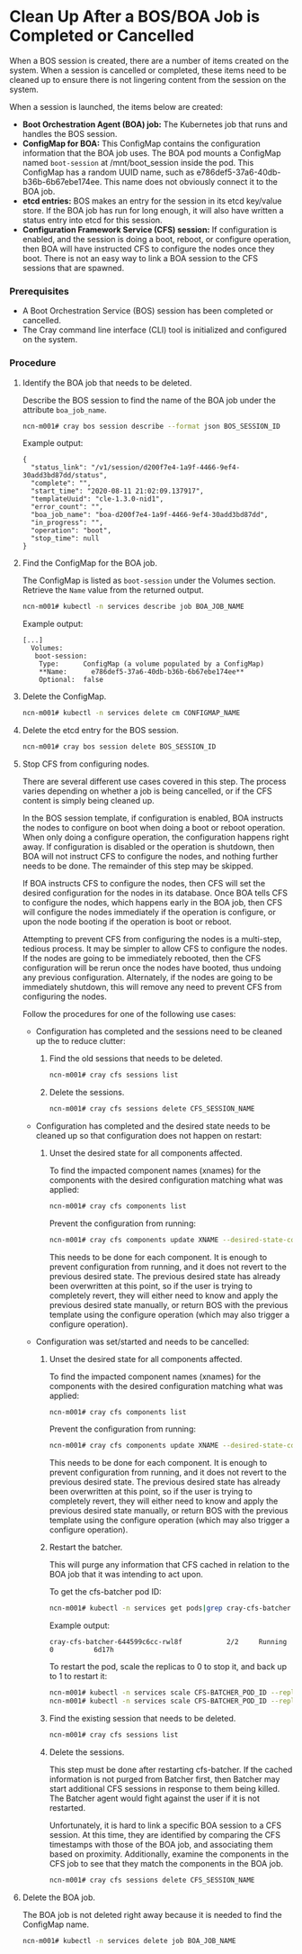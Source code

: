 # Clean Up After a BOS/BOA Job is Completed or Cancelled

When a BOS session is created, there are a number of items created on the system. When a session is cancelled or completed, these items need to be cleaned up to ensure there is not lingering content from the session on the system.

When a session is launched, the items below are created:

-   **Boot Orchestration Agent \(BOA\) job:** The Kubernetes job that runs and handles the BOS session.
-   **ConfigMap for BOA:** This ConfigMap contains the configuration information that the BOA job uses. The BOA pod mounts a ConfigMap named `boot-session` at /mnt/boot\_session inside the pod. This ConfigMap has a random UUID name, such as e786def5-37a6-40db-b36b-6b67ebe174ee. This name does not obviously connect it to the BOA job.
-   **etcd entries:** BOS makes an entry for the session in its etcd key/value store. If the BOA job has run for long enough, it will also have written a status entry into etcd for this session.
-   **Configuration Framework Service \(CFS\) session:** If configuration is enabled, and the session is doing a boot, reboot, or configure operation, then BOA will have instructed CFS to configure the nodes once they boot. There is not an easy way to link a BOA session to the CFS sessions that are spawned.


### Prerequisites

-   A Boot Orchestration Service \(BOS\) session has been completed or cancelled.
-   The Cray command line interface \(CLI\) tool is initialized and configured on the system.


### Procedure

1.  Identify the BOA job that needs to be deleted.

    Describe the BOS session to find the name of the BOA job under the attribute `boa_job_name`.

    ```bash
    ncn-m001# cray bos session describe --format json BOS_SESSION_ID
    ```

    Example output:

    ```
    {
      "status_link": "/v1/session/d200f7e4-1a9f-4466-9ef4-30add3bd87dd/status",
      "complete": "",
      "start_time": "2020-08-11 21:02:09.137917",
      "templateUuid": "cle-1.3.0-nid1",
      "error_count": "",
      "boa_job_name": "boa-d200f7e4-1a9f-4466-9ef4-30add3bd87dd",
      "in_progress": "",
      "operation": "boot",
      "stop_time": null
    }

    ```

2.  Find the ConfigMap for the BOA job.

    The ConfigMap is listed as `boot-session` under the Volumes section. Retrieve the `Name` value from the returned output.

    ```bash
    ncn-m001# kubectl -n services describe job BOA_JOB_NAME
    ```

    Example output:

    ```
    [...]
      Volumes:
       boot-session:
        Type:      ConfigMap (a volume populated by a ConfigMap)
        **Name:      e786def5-37a6-40db-b36b-6b67ebe174ee**
        Optional:  false
    ```

3.  Delete the ConfigMap.

    ```bash
    ncn-m001# kubectl -n services delete cm CONFIGMAP_NAME
    ```

4.  Delete the etcd entry for the BOS session.

    ```bash
    ncn-m001# cray bos session delete BOS_SESSION_ID
    ```

5.  Stop CFS from configuring nodes.

    There are several different use cases covered in this step. The process varies depending on whether a job is being cancelled, or if the CFS content is simply being cleaned up.

    In the BOS session template, if configuration is enabled, BOA instructs the nodes to configure on boot when doing a boot or reboot operation. When only doing a configure operation, the configuration happens right away. If configuration is disabled or the operation is shutdown, then BOA will not instruct CFS to configure the nodes, and nothing further needs to be done. The remainder of this step may be skipped.

    If BOA instructs CFS to configure the nodes, then CFS will set the desired configuration for the nodes in its database. Once BOA tells CFS to configure the nodes, which happens early in the BOA job, then CFS will configure the nodes immediately if the operation is configure, or upon the node booting if the operation is boot or reboot.

    Attempting to prevent CFS from configuring the nodes is a multi-step, tedious process. It may be simpler to allow CFS to configure the nodes. If the nodes are going to be immediately rebooted, then the CFS configuration will be rerun once the nodes have booted, thus undoing any previous configuration. Alternately, if the nodes are going to be immediately shutdown, this will remove any need to prevent CFS from configuring the nodes.

    Follow the procedures for one of the following use cases:

    -   Configuration has completed and the sessions need to be cleaned up the to reduce clutter:
        1.  Find the old sessions that needs to be deleted.

            ```bash
            ncn-m001# cray cfs sessions list
            ```

        2.  Delete the sessions.

            ```bash
            ncn-m001# cray cfs sessions delete CFS_SESSION_NAME
            ```

    -   Configuration has completed and the desired state needs to be cleaned up so that configuration does not happen on restart:
        1.  Unset the desired state for all components affected.

            To find the impacted component names (xnames) for the components with the desired configuration matching what was applied:

            ```bash
            ncn-m001# cray cfs components list
            ```

            Prevent the configuration from running:

            ```bash
            ncn-m001# cray cfs components update XNAME --desired-state-commit
            ```

            This needs to be done for each component. It is enough to prevent configuration from running, and it does not revert to the previous desired state. The previous desired state has already been overwritten at this point, so if the user is trying to completely revert, they will either need to know and apply the previous desired state manually, or return BOS with the previous template using the configure operation \(which may also trigger a configure operation\).

    -   Configuration was set/started and needs to be cancelled:
        1.  Unset the desired state for all components affected.

            To find the impacted component names (xnames) for the components with the desired configuration matching what was applied:

            ```bash
            ncn-m001# cray cfs components list
            ```

            Prevent the configuration from running:

            ```bash
            ncn-m001# cray cfs components update XNAME --desired-state-commit
            ```

            This needs to be done for each component. It is enough to prevent configuration from running, and it does not revert to the previous desired state. The previous desired state has already been overwritten at this point, so if the user is trying to completely revert, they will either need to know and apply the previous desired state manually, or return BOS with the previous template using the configure operation \(which may also trigger a configure operation\).

        2.  Restart the batcher.

            This will purge any information that CFS cached in relation to the BOA job that it was intending to act upon.

            To get the cfs-batcher pod ID:

            ```bash
            ncn-m001# kubectl -n services get pods|grep cray-cfs-batcher
            ```

            Example output:

            ```
            cray-cfs-batcher-644599c6cc-rwl8f           2/2     Running             0          6d17h
            ```

            To restart the pod, scale the replicas to 0 to stop it, and back up to 1 to restart it:

            ```bash
            ncn-m001# kubectl -n services scale CFS-BATCHER_POD_ID --replicas=0
            ncn-m001# kubectl -n services scale CFS-BATCHER_POD_ID --replicas=1
            ```

        3.  Find the existing session that needs to be deleted.

            ```bash
            ncn-m001# cray cfs sessions list
            ```

        4.  Delete the sessions.

            This step must be done after restarting cfs-batcher. If the cached information is not purged from Batcher first, then Batcher may start additional CFS sessions in response to them being killed. The Batcher agent would fight against the user if it is not restarted.

            Unfortunately, it is hard to link a specific BOA session to a CFS session. At this time, they are identified by comparing the CFS timestamps with those of the BOA job, and associating them based on proximity. Additionally, examine the components in the CFS job to see that they match the components in the BOA job.

            ```bash
            ncn-m001# cray cfs sessions delete CFS_SESSION_NAME
            ```

6.  Delete the BOA job.

    The BOA job is not deleted right away because it is needed to find the ConfigMap name.

    ```bash
    ncn-m001# kubectl -n services delete job BOA_JOB_NAME
    ```


